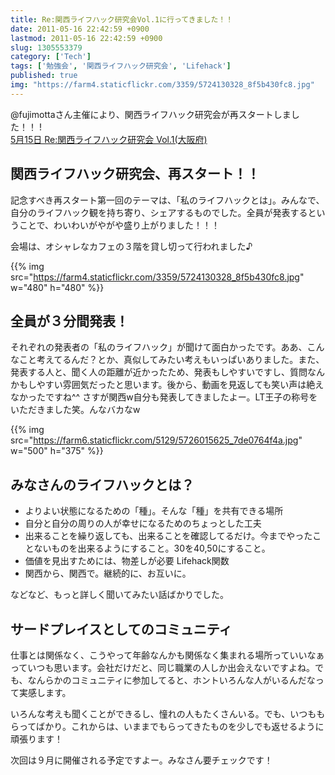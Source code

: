 ```yaml
---
title: Re:関西ライフハック研究会Vol.1に行ってきました！！
date: 2011-05-16 22:42:59 +0900
lastmod: 2011-05-16 22:42:59 +0900
slug: 1305553379
category: ['Tech']
tags: ['勉強会', '関西ライフハック研究会', 'Lifehack']
published: true
img: "https://farm4.staticflickr.com/3359/5724130328_8f5b430fc8.jpg"
---
```



@fujimottaさん主催により、関西ライフハック研究会が再スタートしました！！ !  
[5月15日 Re:関西ライフハック研究会 Vol.1(大阪府)](http://kokucheese.com/event/index/10816/)


## 関西ライフハック研究会、再スタート！！

記念すべき再スタート第一回のテーマは、「私のライフハックとは」。みんなで、自分のライフハック観を持ち寄り、シェアするものでした。全員が発表するということで、わいわいがやがや盛り上がりました！！！

会場は、オシャレなカフェの３階を貸し切って行われました♪

{{% img src="https://farm4.staticflickr.com/3359/5724130328_8f5b430fc8.jpg" w="480" h="480" %}}

## 全員が３分間発表！
それぞれの発表者の「私のライフハック」が聞けて面白かったです。ああ、こんなこと考えてるんだ？とか、真似してみたい考えもいっぱいありました。また、発表する人と、聞く人の距離が近かったため、発表もしやすいですし、質問なんかもしやすい雰囲気だったと思います。後から、動画を見返しても笑い声は絶えなかったですね^^ さすが関西w自分も発表してきましたよー。LT王子の称号をいただきました笑。んなバカなw

{{% img src="https://farm6.staticflickr.com/5129/5726015625_7de0764f4a.jpg" w="500" h="375" %}}


## みなさんのライフハックとは？

- よりよい状態になるための「種」。そんな「種」を共有できる場所
- 自分と自分の周りの人が幸せになるためのちょっとした工夫
- 出来ることを繰り返しても、出来ることを確認してるだけ。今までやったことないものを出来るようにすること。30を40,50にすること。
- 価値を見出すためには、物差しが必要 Lifehack関数
- 関西から、関西で。継続的に、お互いに。

などなど、もっと詳しく聞いてみたい話ばかりでした。


## サードプレイスとしてのコミュニティ
仕事とは関係なく、こうやって年齢なんかも関係なく集まれる場所っていいなぁっていつも思います。会社だけだと、同じ職業の人しか出会えないですよね。でも、なんらかのコミュニティに参加してると、ホントいろんな人がいるんだなって実感します。

いろんな考えも聞くことができるし、憧れの人もたくさんいる。でも、いつももらってばかり。これからは、いままでもらってきたものを少しでも返せるように頑張ります！

次回は９月に開催される予定ですよー。みなさん要チェックです！
